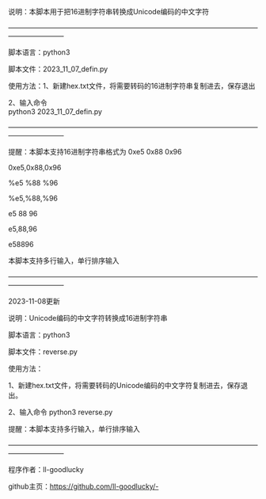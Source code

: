 说明：本脚本用于把16进制字符串转换成Unicode编码的中文字符

————————————————————————————————————————————

脚本语言：python3

脚本文件：2023_11_07_defin.py

使用方法：1、新建hex.txt文件，将需要转码的16进制字符串复制进去，保存退出

2、输入命令      
       python3 2023_11_07_defin.py
                

————————————————————————————————————————————

提醒：本脚本支持16进制字符串格式为
0xe5 0x88 0x96
         
0xe5,0x88,0x96
         
%e5 %88 %96
         
%e5,%88,%96
         
e5 88 96
         
e5,88,96
         
e58896

本脚本支持多行输入，单行排序输入

————————————————————————————————————————————

2023-11-08更新

说明：Unicode编码的中文字符转换成16进制字符串

脚本语言：python3

脚本文件：reverse.py

使用方法：

1、新建hex.txt文件，将需要转码的Unicode编码的中文字符复制进去，保存退出。

2、输入命令 
       python3 reverse.py

提醒：本脚本支持多行输入，单行排序输入

————————————————————————————————————————————

程序作者：ll-goodlucky

github主页：https://github.com/ll-goodlucky/-

